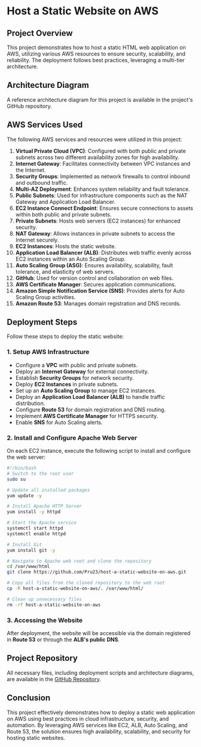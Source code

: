 # Host a Static Website on AWS

## Project Overview
This project demonstrates how to host a static HTML web application on AWS, utilizing various AWS resources to ensure security, scalability, and reliability. The deployment follows best practices, leveraging a multi-tier architecture.

## Architecture Diagram
A reference architecture diagram for this project is available in the project's GitHub repository.

## AWS Services Used
The following AWS services and resources were utilized in this project:

1. **Virtual Private Cloud (VPC)**: Configured with both public and private subnets across two different availability zones for high availability.
2. **Internet Gateway**: Facilitates connectivity between VPC instances and the Internet.
3. **Security Groups**: Implemented as network firewalls to control inbound and outbound traffic.
4. **Multi-AZ Deployment**: Enhances system reliability and fault tolerance.
5. **Public Subnets**: Used for infrastructure components such as the NAT Gateway and Application Load Balancer.
6. **EC2 Instance Connect Endpoint**: Ensures secure connections to assets within both public and private subnets.
7. **Private Subnets**: Hosts web servers (EC2 instances) for enhanced security.
8. **NAT Gateway**: Allows instances in private subnets to access the Internet securely.
9. **EC2 Instances**: Hosts the static website.
10. **Application Load Balancer (ALB)**: Distributes web traffic evenly across EC2 instances within an Auto Scaling Group.
11. **Auto Scaling Group (ASG)**: Ensures availability, scalability, fault tolerance, and elasticity of web servers.
12. **GitHub**: Used for version control and collaboration on web files.
13. **AWS Certificate Manager**: Secures application communications.
14. **Amazon Simple Notification Service (SNS)**: Provides alerts for Auto Scaling Group activities.
15. **Amazon Route 53**: Manages domain registration and DNS records.

## Deployment Steps
Follow these steps to deploy the static website:

### 1. Setup AWS Infrastructure
- Configure a **VPC** with public and private subnets.
- Deploy an **Internet Gateway** for external connectivity.
- Establish **Security Groups** for network security.
- Deploy **EC2 Instances** in private subnets.
- Set up an **Auto Scaling Group** to manage EC2 instances.
- Deploy an **Application Load Balancer (ALB)** to handle traffic distribution.
- Configure **Route 53** for domain registration and DNS routing.
- Implement **AWS Certificate Manager** for HTTPS security.
- Enable **SNS** for Auto Scaling alerts.

### 2. Install and Configure Apache Web Server
On each EC2 instance, execute the following script to install and configure the web server:

```bash
#!/bin/bash
# Switch to the root user
sudo su

# Update all installed packages
yum update -y

# Install Apache HTTP Server
yum install -y httpd

# Start the Apache service
systemctl start httpd
systemctl enable httpd

# Install Git
yum install git -y

# Navigate to Apache web root and clone the repository
cd /var/www/html
git clone https://github.com/Pru23/host-a-static-website-on-aws.git

# Copy all files from the cloned repository to the web root
cp -R host-a-static-website-on-aws/. /var/www/html/

# Clean up unnecessary files
rm -rf host-a-static-website-on-aws
```

### 3. Accessing the Website
After deployment, the website will be accessible via the domain registered in **Route 53** or through the **ALB's public DNS**.

## Project Repository
All necessary files, including deployment scripts and architecture diagrams, are available in the [GitHub Repository](https://github.com/Pru23/host-a-static-website-on-aws).

## Conclusion
This project effectively demonstrates how to deploy a static web application on AWS using best practices in cloud infrastructure, security, and automation. By leveraging AWS services like EC2, ALB, Auto Scaling, and Route 53, the solution ensures high availability, scalability, and security for hosting static websites.




